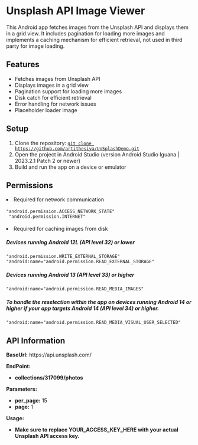 <!DOCTYPE html>
<html lang="en">
<head>
<meta charset="UTF-8">
<meta name="viewport" content="width=device-width, initial-scale=1.0">
</head>
<body>
<h1>Unsplash API Image Viewer</h1>
<p>This Android app fetches images from the Unsplash API and displays them in a grid view. It includes pagination for loading more images and implements a caching mechanism for efficient retrieval, not used in third party for image loading.</p>

<h2>Features</h2>
<ul>
<li>Fetches images from Unsplash API</li>
<li>Displays images in a grid view</li>
<li>Pagination support for loading more images</li>
<li>Disk catch for efficient retrieval</li>
<li>Error handling for network issues</li>
<li>Placeholder loader image</li>
</ul>

<h2>Setup</h2>
<ol>
<li>Clone the repository: <code><a href="https://github.com/artithesiya/UnSplashDemo.git">git clone https://github.com/artithesiya/UnSplashDemo.git</a> </code></li>
<li>Open the project in Android Studio (version Android Studio Iguana | 2023.2.1 Patch 2 or newer)</li>
<li>Build and run the app on a device or emulator</li>
</ol>

<h2>Permissions</h2>
<li>Required for network communication</li>
</br>
<code>"android.permission.ACCESS_NETWORK_STATE"
 "android.permission.INTERNET"
</code>
</br>
<li>Required for caching images from disk</li>
<h5>Devices running Android 12L (API level 32) or lower</h5><code>"android.permission.WRITE_EXTERNAL_STORAGE" 
"android:name="android.permission.READ_EXTERNAL_STORAGE"</code>
<h5>Devices running Android 13 (API level 33) or higher</h5>
<code>"android:name="android.permission.READ_MEDIA_IMAGES"</code>
<h5>To handle the reselection within the app on devices running Android 14
or higher if your app targets Android 14 (API level 34) or higher.</h5>
<code>"android:name="android.permission.READ_MEDIA_VISUAL_USER_SELECTED"</code>

  

<h2>API Information</h2>
<p><strong>BaseUrl:</strong> https://api.unsplash.com/</p>
<p><strong>EndPoint:</strong></p>
<ul>
<li><strong>collections/317099/photos</strong></li>
</ul>
<p><strong>Parameters:</strong></p>
<ul>
<li><strong>per_page:</strong> 15</li>
<li><strong>page:</strong> 1</li>
</ul>
<p><strong>Usage:</strong></p>
<ul>
<li><strong>Make sure to replace YOUR_ACCESS_KEY_HERE with your actual Unsplash API access key.</strong></li>
</ul>

</body>
</html>
